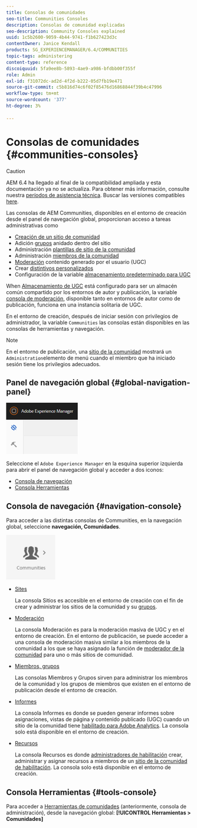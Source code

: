 ```yaml
---
title: Consolas de comunidades
seo-title: Communities Consoles
description: Consolas de comunidad explicadas
seo-description: Community Consoles explained
uuid: 1c5b2600-9059-4b44-9741-f1b627423d3c
contentOwner: Janice Kendall
products: SG_EXPERIENCEMANAGER/6.4/COMMUNITIES
topic-tags: administering
content-type: reference
discoiquuid: 5fa9ee8b-5893-4ae9-a986-bfdbb00f355f
role: Admin
exl-id: f31072dc-ad2d-4f2d-b222-05d7fb19e471
source-git-commit: c5b816d74c6f02f85476d16868844f39b4c47996
workflow-type: tm+mt
source-wordcount: '377'
ht-degree: 3%

---
```


# Consolas de comunidades {#communities-consoles}

>[!CAUTION]
>
>AEM 6.4 ha llegado al final de la compatibilidad ampliada y esta documentación ya no se actualiza. Para obtener más información, consulte nuestra [períodos de asistencia técnica](https://helpx.adobe.com/es/support/programs/eol-matrix.html). Buscar las versiones compatibles [here](https://experienceleague.adobe.com/docs/).

Las consolas de AEM Communities, disponibles en el entorno de creación desde el panel de navegación global, proporcionan acceso a tareas administrativas como

* [Creación de un sitio de comunidad](sites-console.md)
* Adición [grupos](groups.md) anidado dentro del sitio
* Administración [plantillas de sitio de la comunidad](sites.md)
* Administración [miembros de la comunidad](members.md)
* [Moderación](moderate-ugc.md) contenido generado por el usuario (UGC)
* Crear [distintivos personalizados](badges.md)
* Configuración de la variable [almacenamiento predeterminado para UGC](srp-config.md)

When [Almacenamiento de UGC](working-with-srp.md) está configurado para ser un almacén común compartido por los entornos de autor y publicación, la variable [consola de moderación](moderation.md), disponible tanto en entornos de autor como de publicación, funciona en una instancia solitaria de UGC.

En el entorno de creación, después de iniciar sesión con privilegios de administrador, la variable `Communities` las consolas están disponibles en las consolas de herramientas y navegación.

>[!NOTE]
>
>En el entorno de publicación, una [sitio de la comunidad](sites-console.md) mostrará un `Administration`elemento de menú cuando el miembro que ha iniciado sesión tiene los privilegios adecuados.

## Panel de navegación global {#global-navigation-panel}

![imagen_1-91](assets/chlimage_1-91.png)

Seleccione el `Adobe Experience Manager` en la esquina superior izquierda para abrir el panel de navegación global y acceder a dos iconos:

* [Consola de navegación](#navigation-console)
* [Consola Herramientas](tools.md)

## Consola de navegación {#navigation-console}

Para acceder a las distintas consolas de Communities, en la navegación global, seleccione **navegación, Comunidades**.

![chlimage_1-92](assets/chlimage_1-92.png)

* [Sites](sites-console.md)

   La consola Sitios es accesible en el entorno de creación con el fin de crear y administrar los sitios de la comunidad y su [grupos](groups.md).

* [Moderación](moderation.md)

   La consola Moderación es para la moderación masiva de UGC y en el entorno de creación. En el entorno de publicación, se puede acceder a una consola de moderación masiva similar a los miembros de la comunidad a los que se haya asignado la función de [moderador de la comunidad](users.md#publishenvironmentusersandgroups) para uno o más sitios de comunidad.

* [Miembros, grupos](members.md)

   Las consolas Miembros y Grupos sirven para administrar los miembros de la comunidad y los grupos de miembros que existen en el entorno de publicación desde el entorno de creación.

* [Informes](reports.md)

   La consola Informes es donde se pueden generar informes sobre asignaciones, vistas de página y contenido publicado (UGC) cuando un sitio de la comunidad tiene [habilitado para Adobe Analytics](sites-console.md#analytics). La consola solo está disponible en el entorno de creación.

* [Recursos](resources.md)

   La consola Recursos es donde [administradores de habilitación](enablement.md#communitymanagers) crear, administrar y asignar recursos a miembros de un [sitio de la comunidad de habilitación](overview.md#enablement-community). La consola solo está disponible en el entorno de creación.

## Consola Herramientas {#tools-console}

Para acceder a [Herramientas de comunidades](tools.md) (anteriormente, consola de administración), desde la navegación global: **[!UICONTROL Herramientas > Comunidades]**
